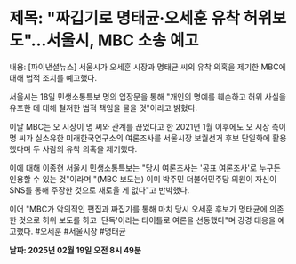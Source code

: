 # **제목: "짜깁기로 명태균·오세훈 유착 허위보도"…서울시, MBC 소송 예고**

  내용: [파이낸셜뉴스] 서울시가 오세훈 시장과 명태균 씨의 유착 의혹을 제기한 MBC에 대해 법적 조치를 예고했다.  

서울시는 18일 민생소통특보 명의 입장문을 통해 "개인의 명예를 훼손하고 허위 사실을 유포한 데 대해 철저한 법적 책임을 물을 것"이라고 밝혔다.  

이날 MBC는 오 시장이 명 씨와 관계를 끊었다고 한 2021년 1월 이후에도 오 시장 측이 명 씨가 실소유한 미래한국연구소의 여론조사를 서울시장 보궐선거 후보 단일화에 활용했다며 두 사람의 유착 의혹을 제기했다.  

이에 대해 이종현 서울시 민생소통특보는 "당시 여론조사는 '공표 여론조사'로 누구든 인용할 수 있는 것"이라며 "(MBC 보도는) 이미 박주민 더불어민주당 의원이 자신이 SNS를 통해 주장한 것으로 새로울 게 없다"고 반박했다.  

이어 "MBC가 악의적인 편집과 짜집기를 통해 마치 당시 오세훈 후보가 명태균에 의존한 것으로 허위 보도를 하고 '단독'이라는 타이틀로 여론을 선동했다"며 강경 대응을 예고했다. #오세훈 #서울시장 #명태균

  **날짜: 2025년 02월 19일 오전 8시 49분**